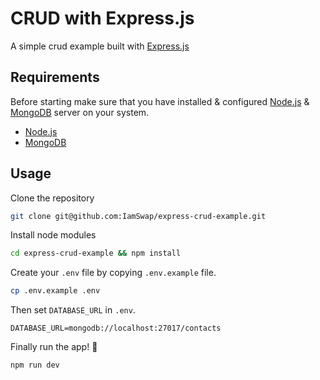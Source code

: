 # CRUD with Express.js

A simple crud example built with [Express.js](https://expressjs.com)

## Requirements
Before starting make sure that you have installed & configured [Node.js](https://nodejs.org/en/) & [MongoDB](https://www.mongodb.com/) server on your system.
- [Node.js](https://nodejs.org/en/)
- [MongoDB](https://www.mongodb.com/)

## Usage

Clone the repository

```bash
git clone git@github.com:IamSwap/express-crud-example.git
```

Install node modules

```bash
cd express-crud-example && npm install
```


Create your `.env` file by copying `.env.example` file.

```bash
cp .env.example .env
```

Then set `DATABASE_URL` in `.env`.

```env
DATABASE_URL=mongodb://localhost:27017/contacts
```

Finally run the app! 🎉

```bash
npm run dev
```
